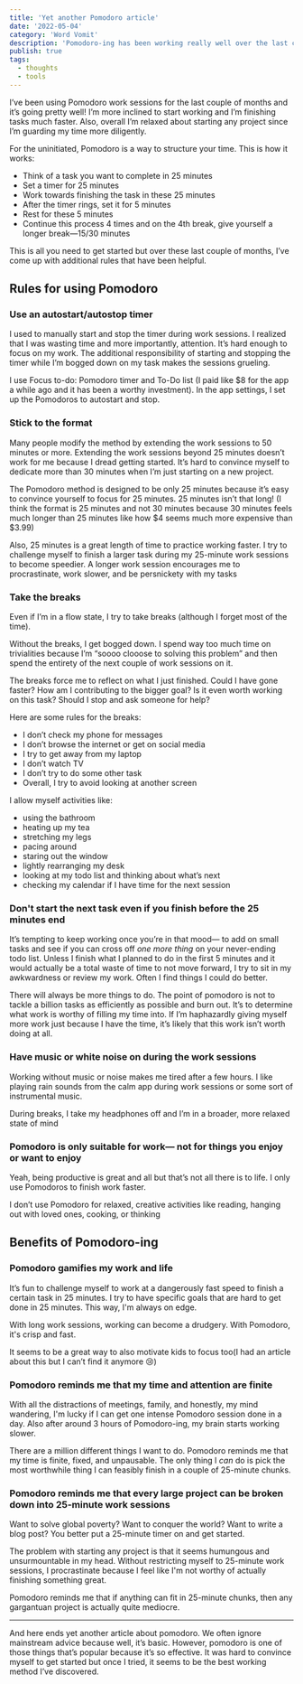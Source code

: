 ```yaml
---
title: 'Yet another Pomodoro article'
date: '2022-05-04'
category: 'Word Vomit'
description: 'Pomodoro-ing has been working really well over the last couple of months. Here are some additional rules and benefits I have discovered.'
publish: true
tags:
  - thoughts
  - tools
---
```


I’ve been using Pomodoro work sessions for the last couple of months and it’s going pretty well! I’m more inclined to start working and I’m finishing tasks much faster. Also, overall I’m relaxed about starting any project since I’m guarding my time more diligently.

For the uninitiated, Pomodoro is a way to structure your time. This is how it works:

-   Think of a task you want to complete in 25 minutes
-   Set a timer for 25 minutes
-   Work towards finishing the task in these 25 minutes
-   After the timer rings, set it for 5 minutes
-   Rest for these 5 minutes
-   Continue this process 4 times and on the 4th break, give yourself a longer break—15/30 minutes

This is all you need to get started but over these last couple of months, I’ve come up with additional rules that have been helpful.

## Rules for using Pomodoro

### Use an autostart/autostop timer

I used to manually start and stop the timer during work sessions. I realized that I was wasting time and more importantly, attention. It’s hard enough to focus on my work. The additional responsibility of starting and stopping the timer while I’m bogged down on my task makes the sessions grueling.

I use Focus to-do: Pomodoro timer and To-Do list (I paid like $8 for the app a while ago and it has been a worthy investment). In the app settings, I set up the Pomodoros to autostart and stop.

### Stick to the format

Many people modify the method by extending the work sessions to 50 minutes or more. Extending the work sessions beyond 25 minutes doesn’t work for me because I dread getting started. It’s hard to convince myself to dedicate more than 30 minutes when I’m just starting on a new project.

The Pomodoro method is designed to be only 25 minutes because it’s easy to convince yourself to focus for 25 minutes. 25 minutes isn’t that long! (I think the format is 25 minutes and not 30 minutes because 30 minutes feels much longer than 25 minutes like how $4 seems much more expensive than $3.99)

Also, 25 minutes is a great length of time to practice working faster. I try to challenge myself to finish a larger task during my 25-minute work sessions to become speedier. A longer work session encourages me to procrastinate, work slower, and be persnickety with my tasks

### Take the breaks

Even if I’m in a flow state, I try to take breaks (although I forget most of the time).

Without the breaks, I get bogged down. I spend way too much time on trivialities because I’m “soooo clooose to solving this problem” and then spend the entirety of the next couple of work sessions on it.

The breaks force me to reflect on what I just finished. Could I have gone faster? How am I contributing to the bigger goal? Is it even worth working on this task? Should I stop and ask someone for help?

Here are some rules for the breaks:

-   I don’t check my phone for messages
-   I don’t browse the internet or get on social media
-   I try to get away from my laptop
-   I don’t watch TV
-   I don’t try to do some other task
-   Overall, I try to avoid looking at another screen

I allow myself activities like:

-   using the bathroom
-   heating up my tea
-   stretching my legs
-   pacing around
-   staring out the window
-   lightly rearranging my desk
-   looking at my todo list and thinking about what’s next
-   checking my calendar if I have time for the next session

### Don't start the next task even if you finish before the 25 minutes end

It’s tempting to keep working once you’re in that mood— to add on small tasks and see if you can cross off _one more thing_ on your never-ending todo list. Unless I finish what I planned to do in the first 5 minutes and it would actually be a total waste of time to not move forward, I try to sit in my awkwardness or review my work. Often I find things I could do better.

There will always be more things to do. The point of pomodoro is not to tackle a billion tasks as efficiently as possible and burn out. It’s to determine what work is worthy of filling my time into. If I’m haphazardly giving myself more work just because I have the time, it’s likely that this work isn’t worth doing at all.

### Have music or white noise on during the work sessions

Working without music or noise makes me tired after a few hours. I like playing rain sounds from the calm app during work sessions or some sort of instrumental music.

During breaks, I take my headphones off and I’m in a broader, more relaxed state of mind

### Pomodoro is only suitable for work— not for things you enjoy or want to enjoy

Yeah, being productive is great and all but that’s not all there is to life. I only use Pomodoros to finish work faster.

I don’t use Pomodoro for relaxed, creative activities like reading, hanging out with loved ones, cooking, or thinking

## Benefits of Pomodoro-ing

### Pomodoro gamifies my work and life

It’s fun to challenge myself to work at a dangerously fast speed to finish a certain task in 25 minutes. I try to have specific goals that are hard to get done in 25 minutes. This way, I'm always on edge.

With long work sessions, working can become a drudgery. With Pomodoro, it's crisp and fast.

It seems to be a great way to also motivate kids to focus too(I had an article about this but I can’t find it anymore 😢)

### Pomodoro reminds me that my time and attention are finite

With all the distractions of meetings, family, and honestly, my mind wandering, I'm lucky if I can get one intense Pomodoro session done in a day. Also after around 3 hours of Pomodoro-ing, my brain starts working slower.

There are a million different things I want to do. Pomodoro reminds me that my time is finite, fixed, and unpausable. The only thing I _can_ do is pick the most worthwhile thing I can feasibly finish in a couple of 25-minute chunks.

### Pomodoro reminds me that every large project can be broken down into 25-minute work sessions

Want to solve global poverty? Want to conquer the world? Want to write a blog post? You better put a 25-minute timer on and get started.

The problem with starting any project is that it seems humungous and unsurmountable in my head. Without restricting myself to 25-minute work sessions, I procrastinate because I feel like I'm not worthy of actually finishing something great.

Pomodoro reminds me that if anything can fit in 25-minute chunks, then any gargantuan project is actually quite mediocre.

___

And here ends yet another article about pomodoro. We often ignore mainstream advice because well, it’s basic. However, pomodoro is one of those things that’s popular because it’s so effective. It was hard to convince myself to get started but once I tried, it seems to be the best working method I’ve discovered.